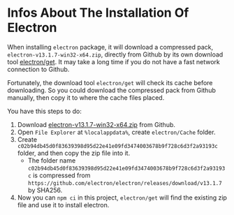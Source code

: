 # Infos About The Installation Of Electron

When installing `electron` package, it will download a compressed pack, `electron-v13.1.7-win32-x64.zip`, directly from Github by its own download tool [electron/get](https://github.com/electron/get). It may take a long time if you do not have a fast network connection to Github.

Fortunately, the download tool `electron/get` will check its cache before downloading. So you could download the compressed pack from Github manually, then copy it to where the cache files placed.

You have this steps to do:
1. Download [electron-v13.1.7-win32-x64.zip](https://github.com/electron/electron/releases/download/v13.1.7/electron-v13.1.7-win32-x64.zip) from Github.
2. Open `File Explorer` at `%localappdata%`, create `electron/Cache` folder.
3. Create `c02b94db45d0f83639398d95d22e41e09fd3474003678b9f728c6d3f2a93193c` folder, and then copy the zip file into it.
    - The folder name `c02b94db45d0f83639398d95d22e41e09fd3474003678b9f728c6d3f2a93193c` is compressed from `https://github.com/electron/electron/releases/download/v13.1.7` by SHA256.
4. Now you can `npm ci` in this project, `electron/get` will find the existing zip file and use it to install electron.
